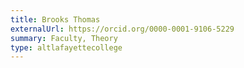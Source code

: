 ```yaml
---
title: Brooks Thomas
externalUrl: https://orcid.org/0000-0001-9106-5229
summary: Faculty, Theory
type: altlafayettecollege
---
```

